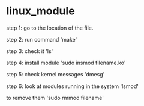 # linux_module

step 1: go to the location of the file.

step 2: run command 'make'

step 3: check it 'ls'

step 4: install module 'sudo insmod filename.ko'

step 5: check kernel messages 'dmesg'

step 6: look at modules running in the system 'lsmod'

to remove them 'sudo rmmod filename'